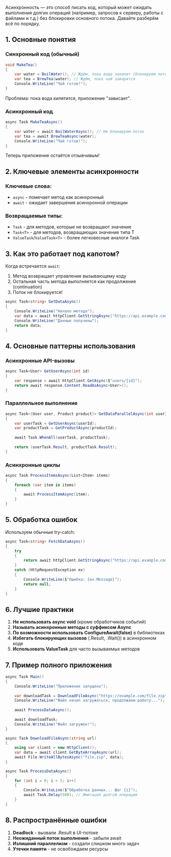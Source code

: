 Асинхронность — это способ писать код, который может ожидать выполнения долгих операций (например, запросов к серверу, работы с файлами и т.д.) без блокировки основного потока. Давайте разберём всё по порядку.

## 1. Основные понятия

### Синхронный код (обычный)
```csharp
void MakeTea()
{
    var water = BoilWater(); // Ждём, пока вода закипит (блокируем поток)
    var tea = BrewTea(water); // Ждём, пока чай заварится
    Console.WriteLine("Чай готов!");
}
```
Проблема: пока вода кипятится, приложение "зависает".

### Асинхронный код
```csharp
async Task MakeTeaAsync()
{
    var water = await BoilWaterAsync(); // Не блокируем поток
    var tea = await BrewTeaAsync(water); 
    Console.WriteLine("Чай готов!");
}
```
Теперь приложение остаётся отзывчивым!

## 2. Ключевые элементы асинхронности

### Ключевые слова:

- `async` - помечает метод как асинхронный
- `await` - ожидает завершения асинхронной операции
### Возвращаемые типы:

- `Task` - для методов, которые не возвращают значение
- `Task<T>` - для методов, возвращающих значение типа T
- `ValueTask`/`ValueTask<T>` - более легковесные аналоги Task

## 3. Как это работает под капотом?

Когда встречается `await`:

1. Метод возвращает управление вызывающему коду
2. Остальная часть метода выполняется как продолжение (continuation)
3. Поток не блокируется!
```csharp
async Task<string> GetDataAsync()
{
    Console.WriteLine("Начало метода");
    var data = await httpClient.GetStringAsync("https://api.example.com/data");
    Console.WriteLine("Данные получены");
    return data;
}
```
## 4. Основные паттерны использования

### Асинхронные API-вызовы
```csharp
async Task<User> GetUserAsync(int id)
{
    var response = await httpClient.GetAsync($"users/{id}");
    return await response.Content.ReadAsAsync<User>();
}
```
### Параллельное выполнение
```csharp
async Task<(User user, Product product)> GetDataParallelAsync(int userId, int productId)
{
    var userTask = GetUserAsync(userId);
    var productTask = GetProductAsync(productId);
    
    await Task.WhenAll(userTask, productTask);
    
    return (userTask.Result, productTask.Result);
}
```
### Асинхронные циклы
```csharp
async Task ProcessItemsAsync(List<Item> items)
{
    foreach (var item in items)
    {
        await ProcessItemAsync(item);
    }
}
```
## 5. Обработка ошибок

Используем обычные try-catch:
```csharp
async Task<string> FetchDataAsync()
{
    try
    {
        return await httpClient.GetStringAsync("https://api.example.com/data");
    }
    catch (HttpRequestException ex)
    {
        Console.WriteLine($"Ошибка: {ex.Message}");
        return null;
    }
}
```
## 6. Лучшие практики

1. **Не использовать async void** (кроме обработчиков событий)
2. **Называть асинхронные методы с суффиксом Async**
3. **По возможности использовать ConfigureAwait(false)** в библиотеках
4. **Избегать блокирующих вызовов** (.Result, .Wait()) в асинхронном коде
5. **Использовать ValueTask** для часто вызываемых методов

## 7. Пример полного приложения
```csharp
async Task Main()
{
    Console.WriteLine("Приложение запущено");
    
    var downloadTask = DownloadFileAsync("https://example.com/file.zip");
    Console.WriteLine("Файл начал загружаться, продолжаем работу...");
    
    await ProcessDataAsync();
    
    await downloadTask;
    Console.WriteLine("Файл загружен!");
}

async Task DownloadFileAsync(string url)
{
    using var client = new HttpClient();
    var data = await client.GetByteArrayAsync(url);
    await File.WriteAllBytesAsync("file.zip", data);
}

async Task ProcessDataAsync()
{
    for (int i = 0; i < 5; i++)
    {
        Console.WriteLine($"Обработка данных... Шаг {i}");
        await Task.Delay(500); // Имитация долгой операции
    }
}
```
## 8. Распространённые ошибки

1. **Deadlock** - вызвали .Result в UI-потоке
2. **Неожиданный поток выполнения** - забыли await
3. **Излишний параллелизм** - создали слишком много задач
4. **Утечки памяти** - не освобождаем ресурсы